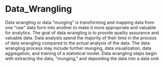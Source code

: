 # Data_Wrangling
Data wrangling or data "munging" is transforming and mapping data from one "raw" data form into another to make it more appropriate and valuable for analytics. The goal of data wrangling is to provide quality assurance and valuable data. Data analysts spend the majority of their time in the process of data wrangling compared to the actual analysis of the data. The data wrangling process may include further munging, data visualization, data aggregation, and training of a statistical model. Data wrangling steps begin with extracting the data, "munging," and depositing the data into a data sink
